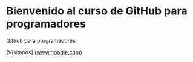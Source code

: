 # Bienvenido al curso de GitHub para programadores

Github para programadores

[Visitanos] (www.google.com)

